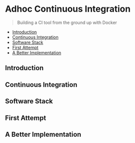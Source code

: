 # Adhoc Continuous Integration
> Building a CI tool from the ground up with Docker

-   [Introduction](#introduction)
-   [Continuous Integration](#continuous-integration)
-   [Software Stack](#software-stack)
-   [First Attempt](#first-attempt)
-   [A Better Implementation](#a-better-implementation)

Introduction
------------

Continuous Integration
----------------------

Software Stack
--------------

First Attempt
-------------

A Better Implementation
-----------------------
